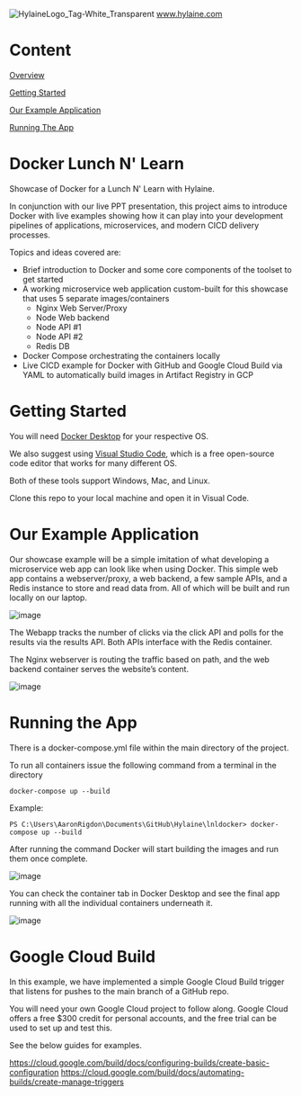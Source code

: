 ![HylaineLogo_Tag-White_Transparent](https://user-images.githubusercontent.com/51674375/169115975-78bb1ad7-1c07-484c-9fca-04056f43097d.png)
www.hylaine.com

# Content

   [Overview](#docker-lunch-n-learn)

   [Getting Started](#getting-started)

   [Our Example Application](#our-example-application)

   [Running The App](#running-the-app)

# Docker Lunch N' Learn
Showcase of Docker for a Lunch N' Learn with Hylaine.

In conjunction with our live PPT presentation, this project aims to introduce Docker with live examples showing how it can play into your development pipelines of applications, microservices, and modern CICD delivery processes. 

Topics and ideas covered are:

- Brief introduction to Docker and some core components of the toolset to get started
- A working microservice web application custom-built for this showcase that uses 5 separate images/containers
   - Nginx Web Server/Proxy
   - Node Web backend
   - Node API #1
   - Node API #2
   - Redis DB
-	Docker Compose orchestrating the containers locally
-	Live CICD example for Docker with GitHub and Google Cloud Build via YAML to automatically build images in Artifact Registry in GCP

# Getting Started
You will need [Docker Desktop](https://docs.docker.com/get-docker/) for your respective OS.

We also suggest using [Visual Studio Code](https://code.visualstudio.com/Download), which is a free open-source code editor that works for many different OS.

Both of these tools support Windows, Mac, and Linux.

Clone this repo to your local machine and open it in Visual Code.

# Our Example Application

Our showcase example will be a simple imitation of what developing a microservice web app can look like when using Docker. 
This simple web app contains a webserver/proxy, a web backend, a few sample APIs, and a Redis instance to store and read data from. All of which will be built and run locally on our laptop.

![image](https://user-images.githubusercontent.com/51674375/168856180-9dcfb349-8fa6-4d70-b1c2-a7a30f3af3ee.png)

The Webapp tracks the number of clicks via the click API and polls for the results via the results API. Both APIs interface with the Redis container.

The Nginx webserver is routing the traffic based on path, and the web backend container serves the website’s content.

![image](https://user-images.githubusercontent.com/51674375/168856335-1534cbe5-b430-42ae-893e-b0f2a2150b5e.png)

# Running the App
There is a docker-compose.yml file within the main directory of the project.

To run all containers issue the following command from a terminal in the directory
```
docker-compose up --build
```
Example:
```
PS C:\Users\AaronRigdon\Documents\GitHub\Hylaine\lnldocker> docker-compose up --build
```

After running the command Docker will start building the images and run them once complete. 

![image](https://user-images.githubusercontent.com/51674375/169122944-f615e352-8001-45cc-9304-4458fa907a4d.png)

You can check the container tab in Docker Desktop and see the final app running with all the individual containers underneath it.

![image](https://user-images.githubusercontent.com/51674375/169123950-d7a487cd-7e1d-4f08-85d9-686122d23a35.png)

# Google Cloud Build
In this example, we have implemented a simple Google Cloud Build trigger that listens for pushes to the main branch of a GitHub repo.

You will need your own Google Cloud project to follow along. Google Cloud offers a free $300 credit for personal accounts, and the free trial can be used to set up and test this.

See the below guides for examples.

https://cloud.google.com/build/docs/configuring-builds/create-basic-configuration
https://cloud.google.com/build/docs/automating-builds/create-manage-triggers
